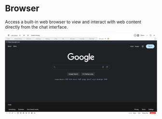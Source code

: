 # Browser

Access a built-in web browser to view and interact with web content directly from the chat interface.

![Browser](../../../static/img/browser.png)